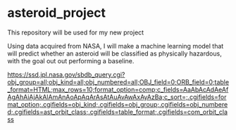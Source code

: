 # asteroid_project

This repository will be used for my new project

Using data acquired from NASA, I will make a machine learning model that will predict whether an asteroid will be classified as physically hazardous, with the goal out out performing a baseline.

https://ssd.jpl.nasa.gov/sbdb_query.cgi?obj_group=all;obj_kind=all;obj_numbered=all;OBJ_field=0;ORB_field=0;table_format=HTML;max_rows=10;format_option=comp;c_fields=AaAbAcAdAeAfAgAhAiAjAkAlAmAnAoApAqArAsAtAuAvAwAxAyAzBa;c_sort=;.cgifields=format_option;.cgifields=obj_kind;.cgifields=obj_group;.cgifields=obj_numbered;.cgifields=ast_orbit_class;.cgifields=table_format;.cgifields=com_orbit_class

